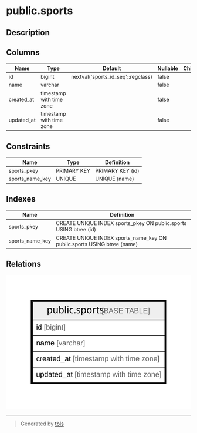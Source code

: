 # public.sports

## Description

## Columns

| Name | Type | Default | Nullable | Children | Parents | Comment |
| ---- | ---- | ------- | -------- | -------- | ------- | ------- |
| id | bigint | nextval('sports_id_seq'::regclass) | false |  |  |  |
| name | varchar |  | false |  |  |  |
| created_at | timestamp with time zone |  | false |  |  |  |
| updated_at | timestamp with time zone |  | false |  |  |  |

## Constraints

| Name | Type | Definition |
| ---- | ---- | ---------- |
| sports_pkey | PRIMARY KEY | PRIMARY KEY (id) |
| sports_name_key | UNIQUE | UNIQUE (name) |

## Indexes

| Name | Definition |
| ---- | ---------- |
| sports_pkey | CREATE UNIQUE INDEX sports_pkey ON public.sports USING btree (id) |
| sports_name_key | CREATE UNIQUE INDEX sports_name_key ON public.sports USING btree (name) |

## Relations

![er](public.sports.svg)

---

> Generated by [tbls](https://github.com/k1LoW/tbls)

